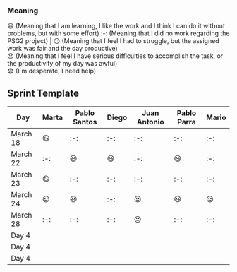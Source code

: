 ### Meaning

:smiley: (Meaning that I am learning, I like the work and I think I can do it without problems, but with some effort) 
:-: (Meaning that I did no work regarding the PSG2 project)           |
:neutral_face:  (Meaning that I feel I had to struggle, but the assigned work was fair and the day productive)          
:worried: (Meaning that I feel I have serious difficulties to accomplish the task, or the productivity of my day was awful)           
:fearful:   (I´m desperate, I need help)        


## Sprint Template

| Day           |     Marta    	|  Pablo Santos  |     Diego      |  Juan Antonio  |  Pablo Parra   |      Mario     |
| ------------- | ------------- | -------------  | -------------  | -------------  | -------------  | -------------  |
| March 18      |   :smiley:    |      :-:       |      :-:       |      :-:       |      :-:       |       :-:      |
| March 22      |     :-:       |    :smiley:    |    :smiley:    |      :-:       |    :smiley:    |       :-:      |
| March 23      |   :smiley:    |      :-:       |      :-:       |      :-:       |      :-:       |       :-:      |
| March 24      |:neutral_face: |    :smiley:    |      :-:       | :neutral_face: |    :smiley:    | :neutral_face: |                
| March 28      |     :-:       |      :-:       |      :-:       | :neutral_face: |      :-:       |       :-:      |    
| Day 4         |               |                |                |                |                |                |    
| Day 4         |               |                |                |                |                |                |    
| Day 4         |               |                |                |                |                |                |    